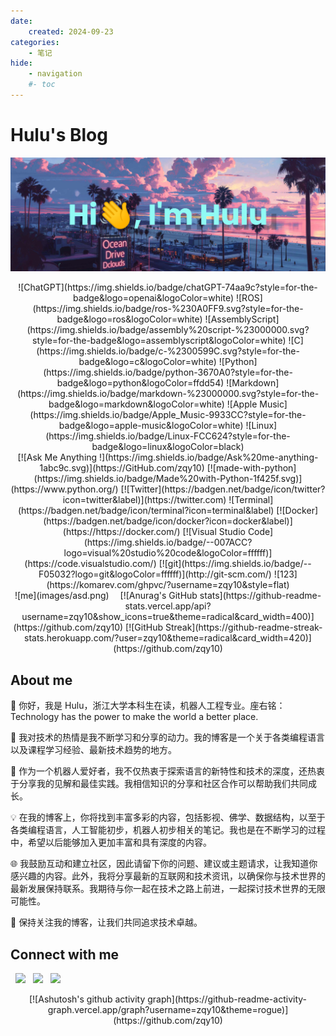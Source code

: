 ```yaml
---
date:
    created: 2024-09-23
categories:
    - 笔记
hide:
    - navigation
    #- toc
---
```

# Hulu's Blog
 [![MasterHead](images/banner.png)](https://github.com/zqy10)

<center>
![ChatGPT](https://img.shields.io/badge/chatGPT-74aa9c?style=for-the-badge&logo=openai&logoColor=white)
![ROS](https://img.shields.io/badge/ros-%230A0FF9.svg?style=for-the-badge&logo=ros&logoColor=white)
![AssemblyScript](https://img.shields.io/badge/assembly%20script-%23000000.svg?style=for-the-badge&logo=assemblyscript&logoColor=white)
![C](https://img.shields.io/badge/c-%2300599C.svg?style=for-the-badge&logo=c&logoColor=white)
![Python](https://img.shields.io/badge/python-3670A0?style=for-the-badge&logo=python&logoColor=ffdd54)
![Markdown](https://img.shields.io/badge/markdown-%23000000.svg?style=for-the-badge&logo=markdown&logoColor=white)
![Apple Music](https://img.shields.io/badge/Apple_Music-9933CC?style=for-the-badge&logo=apple-music&logoColor=white)
![Linux](https://img.shields.io/badge/Linux-FCC624?style=for-the-badge&logo=linux&logoColor=black)
</center>
    
<center>
[![Ask Me Anything !](https://img.shields.io/badge/Ask%20me-anything-1abc9c.svg)](https://GitHub.com/zqy10)
[![made-with-python](https://img.shields.io/badge/Made%20with-Python-1f425f.svg)](https://www.python.org/)
[![Twitter](https://badgen.net/badge/icon/twitter?icon=twitter&label)](https://twitter.com)
![Terminal](https://badgen.net/badge/icon/terminal?icon=terminal&label)
[![Docker](https://badgen.net/badge/icon/docker?icon=docker&label)](https://https://docker.com/)
[![Visual Studio Code](https://img.shields.io/badge/--007ACC?logo=visual%20studio%20code&logoColor=ffffff)](https://code.visualstudio.com/)
[![git](https://img.shields.io/badge/--F05032?logo=git&logoColor=ffffff)](http://git-scm.com/)
![123](https://komarev.com/ghpvc/?username=zqy10&style=flat)
</center>

<center>
 ![me](images/asd.png) &emsp;[![Anurag's GitHub stats](https://github-readme-stats.vercel.app/api?username=zqy10&show_icons=true&theme=radical&card_width=400)](https://github.com/zqy10)  [![GitHub Streak](https://github-readme-streak-stats.herokuapp.com/?user=zqy10&theme=radical&card_width=420)](https://github.com/zqy10)
 </center>


## About me
👋 你好，我是 Hulu，浙江大学本科生在读，机器人工程专业。座右铭：Technology has the power to make the world a better place.

🚀 我对技术的热情是我不断学习和分享的动力。我的博客是一个关于各类编程语言以及课程学习经验、最新技术趋势的地方。

🧠 作为一个机器人爱好者，我不仅热衷于探索语言的新特性和技术的深度，还热衷于分享我的见解和最佳实践。我相信知识的分享和社区合作可以帮助我们共同成长。

💡 在我的博客上，你将找到丰富多彩的内容，包括影视、佛学、数据结构，以至于各类编程语言，人工智能初步，机器人初步相关的笔记。我也是在不断学习的过程中，希望以后能够加入更加丰富和具有深度的内容。

🌐 我鼓励互动和建立社区，因此请留下你的问题、建议或主题请求，让我知道你感兴趣的内容。此外，我将分享最新的互联网和技术资讯，以确保你与技术世界的最新发展保持联系。我期待与你一起在技术之路上前进，一起探讨技术世界的无限可能性。

📖 保持关注我的博客，让我们共同追求技术卓越。


<!-- https://camo.githubusercontent.com/721d7c9349f174953eec9227b6e10303d0eebad1a2737667fe44a9489c8cb141/68747470733a2f2f73322e6c6f6c692e6e65742f323032332f30382f31342f5a394c6a58704b464f51694a6d76412e706e67 -->



 <!-- [![Anurag's GitHub stats](https://github-readme-stats.vercel.app/api?username=Wcowin)](https://github.com/anuraghazra/github-readme-stats)  
[![Readme Card](https://github-readme-stats-beta-amber-44.vercel.app/api?username=Wcowin&show_icons=true&role=OWNER,ORGANIZATION_MEMBER,COLLABORATOR&locale=zh-my)](#)  -->

<!--[![Top Langs](https://github-readme-stats.vercel.app/api/top-langs/?username=Wcowin)](https://github.com/anuraghazra/github-readme-stats)-->

## Connect with me
 <!--
<p align="left">
&nbsp; <a href="https://twitter.com/Wcowin_" target="_blank" rel="noopener noreferrer"><img src="https://img.icons8.com/plasticine/100/000000/twitter.png" width="50" /></a>  
&nbsp; <a href="https://www.instagram.com/wcowin_/" target="_blank" rel="noopener noreferrer"><img src="https://img.icons8.com/plasticine/100/000000/instagram-new.png" width="50" /></a>  
&nbsp; <a href="mailto:wangkewen821@gmail.com" target="_blank" rel="noopener noreferrer"><img src="https://img.icons8.com/plasticine/100/000000/gmail.png"  width="50" /></a>
</p>
-->

<p align="left">
&nbsp; <a href="https://twitter.com/_" target="_blank" rel="noopener noreferrer"><img src="https://img.icons8.com/plasticine/100/000000/twitter.png" width="50" /></a>  
&nbsp; <a href="https://www.instagram.com/" target="_blank" rel="noopener noreferrer"><img src="https://img.icons8.com/plasticine/100/000000/instagram-new.png" width="50" /></a>  
&nbsp; <a href="mailto:3230100228@zju.edu.cn" target="_blank" rel="noopener noreferrer"><img src="https://img.icons8.com/plasticine/100/000000/gmail.png"  width="50" /></a>
</p>


<center>
[![Ashutosh's github activity graph](https://github-readme-activity-graph.vercel.app/graph?username=zqy10&theme=rogue)](https://github.com/zqy10)
</center>

